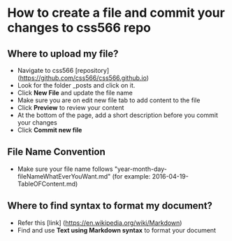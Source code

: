 **How to create a file and commit your changes to css566 repo**
=======

**Where to upload my file?**
-----------
  * Navigate to css566 [repository] (https://github.com/css566/css566.github.io)
  * Look for the folder _posts and click on it.
  * Click **New File** and update the file name 
  * Make sure you are on edit new file tab to add content to the file
  * Click **Preview** to review your content
  * At the bottom of the page, add a short description before you commit your changes 
  * Click **Commit new file**
  
**File Name Convention**
-----------
  * Make sure your file name follows "year-month-day-fileNameWhatEverYouWant.md" (for example: 2016-04-19-TableOFContent.md)
  
**Where to find syntax to format my document?**
----------- 
  * Refer this [link] (https://en.wikipedia.org/wiki/Markdown) 
  * Find and use **Text using Markdown syntax** to format your document
  
